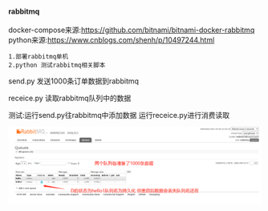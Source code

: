 #### rabbitmq
docker-compose来源:https://github.com/bitnami/bitnami-docker-rabbitmq
python来源:https://www.cnblogs.com/shenh/p/10497244.html

```
1.部署rabbitmq单机
2.python 测试rabbitmq相关脚本 
```

send.py 发送1000条订单数据到rabbitmq 

receice.py 读取rabbitmq队列中的数据

测试:运行send.py往rabbitmq中添加数据 运行receice.py进行消费读取


![Image text](../src/img/rabbitmq-python.png) 